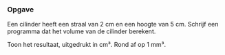 ### Opgave

Een cilinder heeft een straal van 2 cm en een hoogte van 5 cm. Schrijf een programma dat het volume van de cilinder berekent.

Toon het resultaat, uitgedrukt in cm³. Rond af op 1 mm³.

